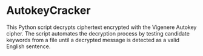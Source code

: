 # AutokeyCracker
This Python script decrypts ciphertext encrypted with the Vigenere Autokey cipher. The script automates the decryption process by testing candidate keywords from a file until a decrypted message is detected as a valid English sentence.
